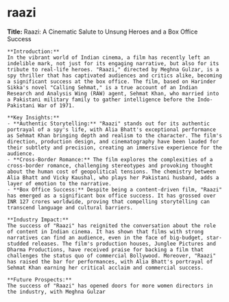 # raazi

**Title:** Raazi: A Cinematic Salute to Unsung Heroes and a Box Office Success

    **Introduction:**
    In the vibrant world of Indian cinema, a film has recently left an indelible mark, not just for its engaging narrative, but also for its tribute to real-life heroes. "Raazi," directed by Meghna Gulzar, is a spy thriller that has captivated audiences and critics alike, becoming a significant success at the box office. The film, based on Harinder Sikka's novel "Calling Sehmat," is a true account of an Indian Research and Analysis Wing (RAW) agent, Sehmat Khan, who married into a Pakistani military family to gather intelligence before the Indo-Pakistani War of 1971.

    **Key Insights:**
    - **Authentic Storytelling:** "Raazi" stands out for its authentic portrayal of a spy's life, with Alia Bhatt's exceptional performance as Sehmat Khan bringing depth and realism to the character. The film's direction, production design, and cinematography have been lauded for their subtlety and precision, creating an immersive experience for the audience.
    - **Cross-Border Romance:** The film explores the complexities of a cross-border romance, challenging stereotypes and provoking thought about the human cost of geopolitical tensions. The chemistry between Alia Bhatt and Vicky Kaushal, who plays her Pakistani husband, adds a layer of emotion to the narrative.
    - **Box Office Success:** Despite being a content-driven film, "Raazi" has emerged as a significant box office success. It has grossed over INR 127 crores worldwide, proving that compelling storytelling can transcend language and cultural barriers.

    **Industry Impact:**
    The success of "Raazi" has reignited the conversation about the role of content in Indian cinema. It has shown that films with strong narratives can find an audience, even in the face of big-budget, star-studded releases. The film's production houses, Junglee Pictures and Dharma Productions, have received praise for backing a film that challenges the status quo of commercial Bollywood. Moreover, "Raazi" has raised the bar for performances, with Alia Bhatt's portrayal of Sehmat Khan earning her critical acclaim and commercial success.

    **Future Prospects:**
    The success of "Raazi" has opened doors for more women directors in the industry, with Meghna Gulzar